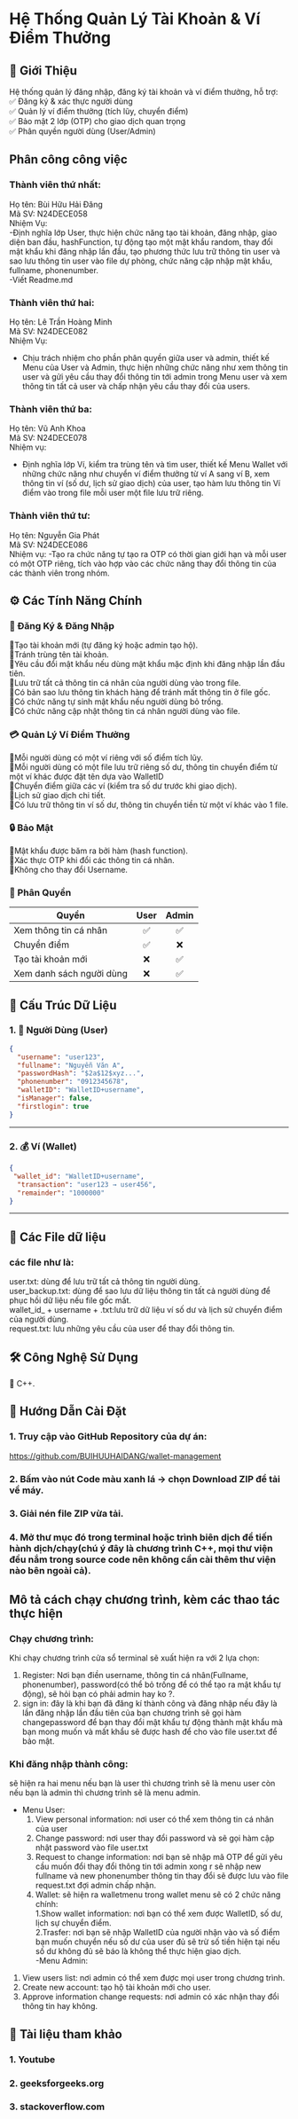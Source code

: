 # **Hệ Thống Quản Lý Tài Khoản & Ví Điểm Thưởng**  
## 📌 Giới Thiệu  
Hệ thống quản lý đăng nhập, đăng ký tài khoản và ví điểm thưởng, hỗ trợ:  
✅ Đăng ký & xác thực người dùng  
✅ Quản lý ví điểm thưởng (tích lũy, chuyển điểm)  
✅ Bảo mật 2 lớp (OTP) cho giao dịch quan trọng  
✅ Phân quyền người dùng (User/Admin)  
## Phân công công việc  
### Thành viên thứ nhất:  
Họ tên: Bùi Hữu Hải Đăng  
Mã SV: N24DECE058  
Nhiệm Vụ:  
-Định nghĩa lớp User, thực hiện chức năng tạo tài khoản, đăng nhập, giao diện ban đầu, hashFunction, tự động tạo một mật khẩu random, thay đổi mật khẩu khi đăng nhập lần đầu, tạo phương thức lưu trữ thông tin user và sao lưu thông tin user vào file dự phòng, chức năng cập nhập mật khẩu, fullname, phonenumber.  
-Viết Readme.md  
### Thành viên thứ hai:  
Họ tên: Lê Trần Hoàng Minh  
Mã SV: N24DECE082  
Nhiệm Vụ:  
- Chịu trách nhiệm cho phần phân quyền giữa user và admin, thiết kế Menu của User và Admin, thực hiện những chức năng như xem thông tin user và gửi yêu cầu thay đổi thông tin tới admin trong Menu user và xem thông tin tất cả user và chấp nhận yêu cầu thay đổi của users.  
 ### Thành viên thứ ba:  
 Họ tên: Vũ Anh Khoa  
 Mã SV: N24DECE078  
 Nhiệm vụ:  
 - Định nghĩa lớp Ví, kiểm tra trùng tên và tìm user, thiết kế Menu Wallet với những chức năng như chuyển ví điểm thưởng từ ví A sang ví B, xem thông tin ví (số dư, lịch sử giao dịch) của user, tạo hàm lưu thông tin Ví điểm vào trong file mỗi user một file lưu trữ riêng.  
### Thành viên thứ tư:  
Họ tên: Nguyễn Gia Phát  
Mã SV: N24DECE086  
Nhiệm vụ: 
-Tạo ra chức năng tự tạo ra OTP có thời gian giới hạn và mỗi user có một OTP riêng, tích vào hợp vào các chức năng thay đổi thông tin của các thành viên trong nhóm.  
## ⚙️ Các Tính Năng Chính  
### 🔐 Đăng Ký & Đăng Nhập  
:radio_button:Tạo tài khoản mới (tự đăng ký hoặc admin tạo hộ).  
:radio_button:Tránh trùng tên tài khoản.  
:radio_button:Yêu cầu đổi mật khẩu nếu dùng mật khẩu mặc định khi đăng nhập lần đầu tiên.  
:radio_button:Lưu trữ tất cả thông tin cá nhân của người dùng vào trong file.  
:radio_button:Có bản sao lưu thông tin khách hàng để tránh mất thông tin ở file gốc.  
:radio_button:Có chức năng tự sinh mật khẩu nếu người dùng bỏ trống.  
:radio_button:Có chức năng cập nhật thông tin cá nhân người dùng vào file.   
### 💳 Quản Lý Ví Điểm Thưởng  
:radio_button:Mỗi người dùng có một ví riêng với số điểm tích lũy.  
:radio_button:Mỗi người dùng có một file lưu trữ riêng số dư, thông tin chuyển điểm từ một ví khác được đặt tên dựa vào WalletID    
:radio_button:Chuyển điểm giữa các ví (kiểm tra số dư trước khi giao dịch).  
:radio_button:Lịch sử giao dịch chi tiết.  
:radio_button:Có lưu trữ thông tin ví số dư, thông tin chuyển tiền từ một ví khác vào 1 file.  
### 🔒 Bảo Mật  
:radio_button:Mật khẩu được băm ra bởi hàm (hash function).  
:radio_button:Xác thực OTP khi đổi các thông tin cá nhân.  
:radio_button:Không cho thay đổi Username.  
### 👥 Phân Quyền

| **Quyền**                   | **User** | **Admin** |
|-----------------------------|:--------:|:---------:|
| Xem thông tin cá nhân       | ✅       | ✅        |
| Chuyển điểm                 | ✅       | ❌        |
| Tạo tài khoản mới           | ❌       | ✅        |
| Xem danh sách người dùng    | ❌       | ✅        |  

## 📂 Cấu Trúc Dữ Liệu  
### 1. 👤 Người Dùng (User)

```json
{
  "username": "user123",
  "fullname": "Nguyễn Văn A",
  "passwordHash": "$2a$12$xyz...",
  "phonenumber": "0912345678",
  "walletID": "WalletID+username",
  "isManager": false,
  "firstlogin": true
}
```

---

### 2. 💰 Ví (Wallet)

```json
{
 "wallet_id": "WalletID+username",
  "transaction": "user123 → user456",
  "remainder": "1000000"
}
```

---  
## 📂 Các File dữ liệu
### các file như là:  
user.txt: dùng để lưu trữ tất cả thông tin người dùng.  
user_backup.txt: dùng để sao lưu dữ liệu thông tin tất cả người dùng để phục hồi dữ liệu nếu file gốc mất.   
wallet_id_ + username + .txt:lưu trữ dữ liệu ví số dư và lịch sử chuyển điểm của người dùng.  
request.txt: lưu những yêu cầu của user để thay đổi thông tin.  
## 🛠️ Công Nghệ Sử Dụng  
:radio_button: C++.  
## 🚀 Hướng Dẫn Cài Đặt  
### 1. Truy cập vào GitHub Repository của dự án:
https://github.com/BUIHUUHAIDANG/wallet-management  
### 2. Bấm vào nút Code màu xanh lá → chọn Download ZIP để tải về máy.  
### 3. Giải nén file ZIP vừa tải.
### 4. Mở thư mục đó trong terminal hoặc trình biên dịch để tiến hành dịch/chạy(chú ý đây là chương trình C++, mọi thư viện đều nắm trong source code nên không cần cài thêm thư viện nào bên ngoài cả).  
## Mô tả cách chạy chương trình, kèm các thao tác thực hiện  
### Chạy chương trình:
Khi chạy chương trình cửa sổ terminal sẽ xuất hiện ra với 2 lựa chọn:  
1. Register: Nơi bạn điền username, thông tin cá nhân(Fullname, phonenumber), password(có thể bỏ trống để có thể tạo ra mật khẩu tự động), sẽ hỏi bạn có phải admin hay ko ?.
2. sign in: đây là khi bạn đã đăng kí thành công và đăng nhập nếu đây là lần đăng nhập lần đầu tiên của bạn chương trình sẽ gọi hàm changepassword để bạn thay đổi mật khẩu tự động thành mật khẩu mà bạn mong muốn và mất khẩu sẽ được hash để cho vào file user.txt để bảo mật.
### Khi đăng nhập thành công:  
sẽ hiện ra hai menu nếu bạn là user thì chương trình sẽ là menu user còn nếu bạn là admin thì chương trình sẽ là menu admin.  
- Menu User:  
   1. View personal information: nơi user có thể xem thông tin cá nhân của user
   2. Change password: nơi user thay đổi password và sẽ gọi hàm cập nhật password vào file user.txt  
   3. Request to change information: nơi bạn sẽ nhập mã OTP để gửi yêu cầu muốn đổi thay đổi thông tin tới admin xong r sẽ nhập new fullname và new phonenumber thông tin thay đổi sẽ được lưu vào file request.txt đợi admin chấp nhận.  
   4. Wallet: sẽ hiện ra walletmenu trong wallet menu sẽ có 2 chức năng chính:  
      1.Show wallet information: nơi bạn có thể xem được WalletID, số dư, lịch sự chuyển điểm.  
      2.Trasfer: nơi bạn sẽ nhập WalletID của người nhận vào và số điểm bạn muốn chuyển nếu số dư của user đủ sẽ trừ số tiền hiện tại nếu số dư không đủ sẽ báo là không thể thực hiện giao dịch.  
 -Menu Admin:  
1. View users list: nơi admin có thể xem được mọi user trong chương trình.  
2. Create new account: tạo hộ tài khoản mới cho user.  
3. Approve information change requests: nơi admin có xác nhận thay đổi thông tin hay không.    
## 📜 Tài liệu tham khảo
### 1. Youtube  
### 2. geeksforgeeks.org  
### 3. stackoverflow.com  


